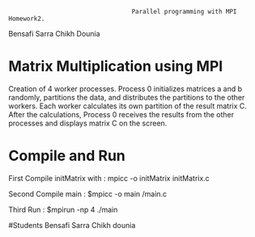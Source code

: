 
                                      Parallel programming with MPI Homework2.
Bensafi Sarra   Chikh Dounia
# Matrix Multiplication using MPI

Creation of 4 worker processes. Process 0 initializes matrices a and b randomly, partitions the data, and distributes the partitions to the other workers.
 Each worker calculates its own partition of the result matrix C.
 After the calculations, Process 0 receives the results from the other processes and displays matrix C on the screen.

# Compile and Run

First Compile initMatrix with :
mpicc -o initMatrix initMatrix.c

Second Compile main :
$mpicc -o main /main.c

Third Run :
$mpirun -np 4 ./main




#Students 
           Bensafi Sarra 
            Chikh dounia 

